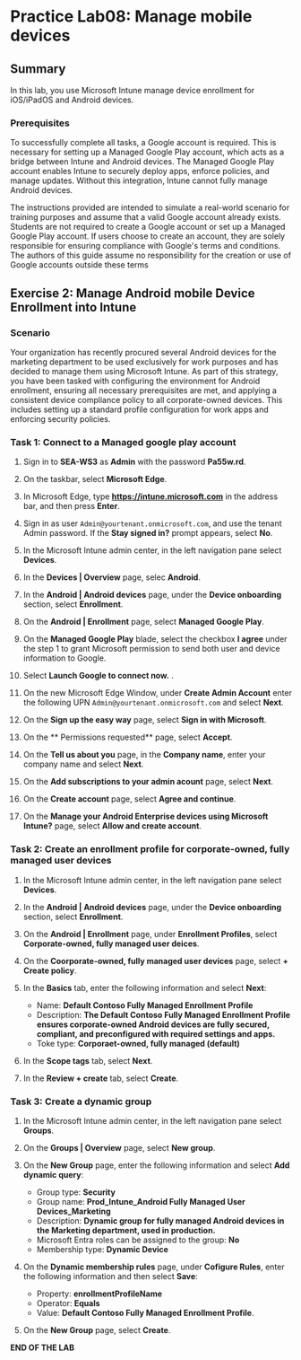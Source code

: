 # Practice Lab08: Manage mobile devices

## Summary

In this lab, you use Microsoft Intune manage device enrollment for iOS/iPadOS and Android devices. 

### Prerequisites

To successfully complete all tasks, a Google account is required. This is necessary for setting up a Managed Google Play account, which acts as a bridge between Intune and Android devices. The Managed Google Play account enables Intune to securely deploy apps, enforce policies, and manage updates. Without this integration, Intune cannot fully manage Android devices.

The instructions provided are intended to simulate a real-world scenario for training purposes and assume that a valid Google account already exists. Students are not required to create a Google account or set up a Managed Google Play account. If users choose to create an account, they are solely responsible for ensuring compliance with Google's terms and conditions. The authors of this guide assume no responsibility for the creation or use of Google accounts outside these terms

## Exercise 2: Manage Android mobile Device Enrollment into Intune

### Scenario

Your organization has recently procured several Android devices for the marketing department to be used exclusively for work purposes and has decided to manage them using Microsoft Intune. As part of this strategy, you have been tasked with configuring the environment for Android enrollment, ensuring all necessary prerequisites are met, and applying a consistent device compliance policy to all corporate-owned devices. This includes setting up a standard profile configuration for work apps and enforcing security policies.

### Task 1: Connect to a Managed google play account

1. Sign in to **SEA-WS3** as **Admin** with the password **Pa55w.rd**. 

1. On the taskbar, select **Microsoft Edge**.

1. In Microsoft Edge, type **https://intune.microsoft.com** in the  address bar, and then press **Enter**.

1. Sign in as user `Admin@yourtenant.onmicrosoft.com`, and use the tenant Admin password. If the **Stay signed in?** prompt appears, select **No**.

1. In the Microsoft Intune admin center, in the left navigation pane select **Devices**.

1. In the **Devices | Overview** page, selec **Android**.

1. In the **Android | Android devices** page, under the **Device onboarding** section, select **Enrollment**.

1. On the **Android | Enrollment** page, select **Managed Google Play**.

1. On the **Managed Google Play** blade, select the checkbox **I agree** under the step 1 to grant Microsoft permission to send both user and device information to Google.

1. Select **Launch Google to connect now.** .

1. On the new Microsoft Edge Window, under **Create Admin Account**  enter the following UPN `Admin@yourtenant.onmicrosoft.com` and select **Next**.

1. On the **Sign up the easy way** page, select **Sign in with Microsoft**.

1. On the ** Permissions requested** page, select **Accept**.

1. On the **Tell us about you** page, in the **Company name**, enter your company name and select **Next**.

1. On the **Add subscriptions to your admin acount** page, select **Next**.

1. On the **Create account** page, select **Agree and continue**.

1. On the **Manage your Android Enterprise devices using Microsoft Intune?** page, select **Allow and create account**.

### Task 2:  Create an enrollment profile for corporate-owned, fully managed user devices

1. In the Microsoft Intune admin center, in the left navigation pane select **Devices**.

1. In the **Android | Android devices** page, under the **Device onboarding** section, select **Enrollment**.

1. On the **Android | Enrollment** page, under **Enrollment Profiles**, select **Corporate-owned, fully managed user deices**.

1. On the **Coorporate-owned, fully managed user devices** page, select **+ Create policy**.

1. In the **Basics** tab, enter the following information and select **Next**:

    - Name: **Default Contoso Fully Managed Enrollment Profile**
    - Description: **The Default Contoso Fully Managed Enrollment Profile ensures corporate-owned Android devices are fully secured, compliant, and preconfigured with required settings and apps.**
    - Toke type: **Corporaet-owned, fully managed (default)**

1. In the **Scope tags** tab, select **Next**.

1. In the **Review + create** tab, select **Create**.

### Task 3: Create a dynamic group

1. In the Microsoft Intune admin center, in the left navigation pane select **Groups**.

1. On the **Groups | Overview** page, select **New group**.

1. On the **New Group** page, enter the following information and select **Add dynamic query**:

    - Group type: **Security**
    - Group name: **Prod_Intune_Android Fully Managed User Devices_Marketing**
    - Description: **Dynamic group for fully managed Android devices in the Marketing department, used in production.**
    - Microsoft Entra roles can be assigned to the group: **No**
    - Membership type: **Dynamic Device**

1. On the **Dynamic membership rules** page, under **Cofigure Rules**, enter the following information and then select **Save**:

    - Property: **enrollmentProfileName**
    - Operator: **Equals**
    - Value: **Default Contoso Fully Managed Enrollment Profile**.

1. On the **New Group** page, select **Create**.

**END OF THE LAB**